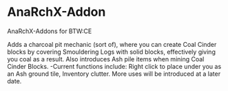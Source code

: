 # AnaRchX-Addon
AnaRchX-Addons for BTW:CE

Adds a charcoal pit mechanic (sort of), where you can create Coal Cinder blocks by covering Smouldering Logs with solid blocks, effectively giving you coal as a result.
Also introduces Ash pile items when mining Coal Cinder Blocks.
  -Current functions include: Right click to place under you as an Ash ground tile, Inventory clutter. More uses will be introduced at a later date.
